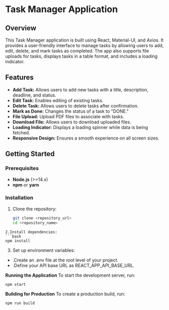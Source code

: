 # Task Manager Application

## Overview
This Task Manager application is built using React, Material-UI, and Axios. It provides a user-friendly interface to manage tasks by allowing users to add, edit, delete, and mark tasks as completed. The app also supports file uploads for tasks, displays tasks in a table format, and includes a loading indicator.

## Features
- **Add Task:** Allows users to add new tasks with a title, description, deadline, and status.
- **Edit Task:** Enables editing of existing tasks.
- **Delete Task:** Allows users to delete tasks after confirmation.
- **Mark as Done:** Changes the status of a task to "DONE."
- **File Upload:** Upload PDF files to associate with tasks.
- **Download File:** Allows users to download uploaded files.
- **Loading Indicator:** Displays a loading spinner while data is being fetched.
- **Responsive Design:** Ensures a smooth experience on all screen sizes.


## Getting Started

### Prerequisites
- **Node.js** (>=14.x)
- **npm** or **yarn**

### Installation
1. Clone the repository:
   ```bash
   git clone <repository_url>
   cd <repository_name>
```
2.Install dependencies:
```bash
npm install
```
3. Set up environment variables:
- .Create an .env file at the root level of your project.
- .Define your API base URL as REACT_APP_API_BASE_URL.

**Running the Application**
To start the development server, run:
```bash
npm start
```
**Building for Production**
To create a production build, run:
```bash
npm run build
```